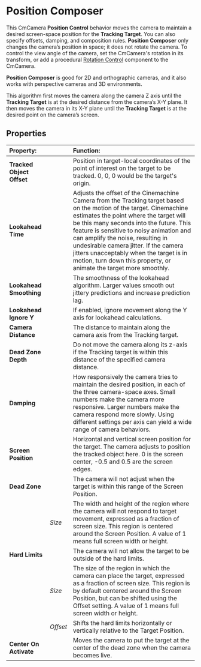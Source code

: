 # Position Composer

This CmCamera __Position Control__ behavior moves the camera to maintain a desired screen-space position for the __Tracking Target__. You can also specify offsets, damping, and composition rules. __Position Composer__ only changes the camera’s position in space; it does not rotate the camera. To control the view angle of the camera, set the CmCamera's rotation in its transform, or add a procedural [Rotation Control](CinemachineVirtualCameraAim.md) component to the CmCamera.

__Position Composer__ is good for 2D and orthographic cameras, and it also works with perspective cameras and 3D environments.

This algorithm first moves the camera along the camera Z axis until the __Tracking Target__ is at the desired distance from the camera’s X-Y plane. It then moves the camera in its X-Y plane until the __Tracking Target__ is at the desired point on the camera’s screen.

## Properties

| **Property:** || **Function:** |
|:---|:---|:---|
| __Tracked Object Offset__ || Position in target-local coordinates of the point of interest on the target to be tracked.  0, 0, 0 would be the target's origin. |
| __Lookahead Time__ || Adjusts the offset of the Cinemachine Camera from the Tracking target based on the motion of the target. Cinemachine estimates the point where the target will be this many seconds into the future. This feature is sensitive to noisy animation and can amplify the noise, resulting in undesirable camera jitter. If the camera jitters unacceptably when the target is in motion, turn down this property, or animate the target more smoothly. |
| __Lookahead Smoothing__ || The smoothness of the lookahead algorithm. Larger values smooth out jittery predictions and increase prediction lag. |
| __Lookahead Ignore Y__ || If enabled, ignore movement along the Y axis for lookahead calculations. |
| __Camera Distance__ || The distance to maintain along the camera axis from the Tracking target. |
| __Dead Zone Depth__ || Do not move the camera along its z-axis if the Tracking target is within this distance of the specified camera distance. |
| __Damping__ || How responsively the camera tries to maintain the desired position, in each of the three camera-space axes.  Small numbers make the camera more responsive. Larger numbers make the camera respond more slowly.  Using different settings per axis can yield a wide range of camera behaviors. |
| __Screen Position__ || Horizontal and vertical screen position for the target. The camera adjusts to position the tracked object here. 0 is the screen center, -0.5 and 0.5 are the screen edges. |
| __Dead Zone__ || The camera will not adjust when the target is within this range of the Screen Position. |
|| _Size_| The width and height of the region where the camera will not respond to target movement, expressed as a fraction of screen size.  This region is centered around the Screen Position.  A value of 1 means full screen width or height. |
| __Hard Limits__ || The camera will not allow the target to be outside of the hard limits. |
|| _Size_ | The size of the region in which the camera can place the target, expressed as a fraction of screen size.  This region is by default centered around the Screen Position, but can be shifted using the Offset setting.  A value of 1 means full screen width or height. |
|| _Offset_ | Shifts the hard limits horizontally or vertically relative to the Target Position. |
| __Center On Activate__ || Moves the camera to put the target at the center of the dead zone when the camera becomes live. |

